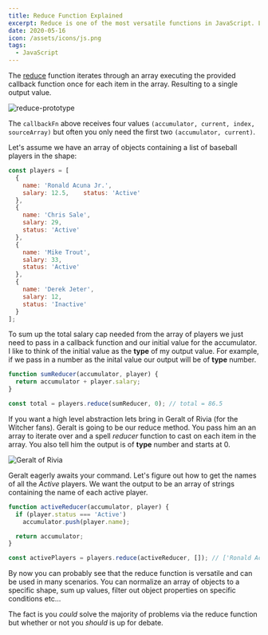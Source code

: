 ```yaml
---
title: Reduce Function Explained
excerpt: Reduce is one of the most versatile functions in JavaScript. Let's explore the inner workings from a visual perspective.
date: 2020-05-16
icon: /assets/icons/js.png
tags:
  - JavaScript
---
```


The [reduce](https://developer.mozilla.org/en-US/docs/Web/JavaScript/Reference/Global_Objects/Array/reduce) function iterates through an array executing the provided callback function once for each item in the array. Resulting to a single output value.

![reduce-prototype](/assets/reduce-prototype.png)

The `callbackFn` above receives four values `(accumulator, current, index, sourceArray)` but often you only need the first two `(accumulator, current)`.

Let's assume we have an array of objects containing a list of baseball players in the shape:
```js
const players = [
  {
    name: 'Ronald Acuna Jr.',
    salary: 12.5,    status: 'Active'
  },
  {
    name: 'Chris Sale',
    salary: 29,
    status: 'Active'
  },
  {
    name: 'Mike Trout',
    salary: 33,
    status: 'Active'
  },
  {
    name: 'Derek Jeter',
    salary: 12,
    status: 'Inactive'
  }
];

```

To sum up the total salary cap needed from the array of players we just need to pass in a callback function and our initial value for the accumulator. I like to think of the initial value as the **type** of my output value. For example, if we pass in a number as the inital value our output will be of **type** number.
```js
function sumReducer(accumulator, player) {
  return accumulator + player.salary;
}

const total = players.reduce(sumReducer, 0); // total = 86.5
```
If you want a high level abstraction lets bring in Geralt of Rivia (for the Witcher fans). Geralt is going to be our reduce method. You pass him an an array to iterate over and a spell *reducer* function to cast on each item in the array. You also tell him the output is of **type** number and starts at 0.


![Geralt of Rivia](/assets/geralt.png)

Geralt eagerly awaits your command. Let's figure out how to get the names of all the *Active* players. We want the output to be an array of strings containing the name of each active player.
```js
function activeReducer(accumulator, player) {
  if (player.status === 'Active')
    accumulator.push(player.name);

  return accumulator;
}

const activePlayers = players.reduce(activeReducer, []); // ['Ronald Acuna Jr.', 'Chris Sale', ...]
```

By now you can probably see that the reduce function is versatile and can be used in many scenarios. You can normalize an array of objects to a specific shape, sum up values, filter out object properties on specific conditions etc...

The fact is you *could* solve the majority of problems via the reduce function but whether or not you *should* is up for debate.
